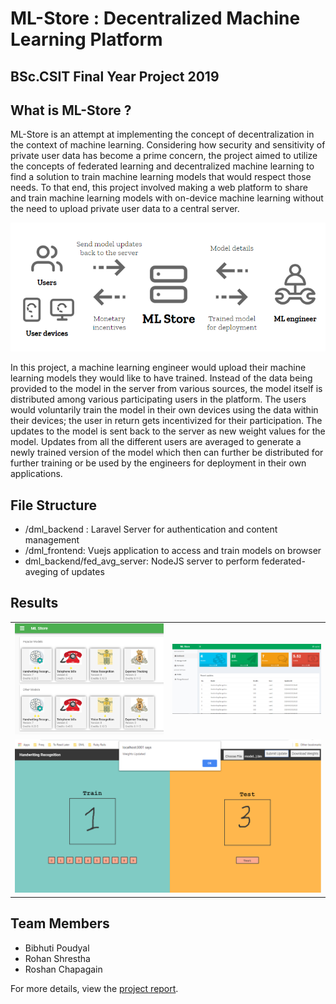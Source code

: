# ML-Store : Decentralized Machine Learning Platform
## BSc.CSIT Final Year Project 2019


## What is ML-Store ?

ML-Store is an attempt at implementing the concept of decentralization in the context of 
machine learning. Considering how security and sensitivity of private user data has
become a prime concern, the project aimed to utilize the concepts of federated learning and 
decentralized machine learning to find a solution to train machine learning
models that would respect those needs. To that end, this project involved making a web
platform to share and train machine learning models with on-device machine learning
without the need to upload private user data to a central server.

![system workflow](./doc_assets/workflow_infographic.PNG)

In this project, a machine learning engineer would upload their machine learning
models they would like to have trained. Instead of the data being provided to the model
in the server from various sources, the model itself is distributed among various
participating users in the platform. The users would voluntarily train the model in their
own devices using the data within their devices; the user in return gets incentivized for
their participation. The updates to the model is sent back to the server as new weight
values for the model. Updates from all the different users are averaged to generate a
newly trained version of the model which then can further be distributed for further
training or be used by the engineers for deployment in their own applications.

## File Structure
- /dml_backend : Laravel Server for authentication and content management
- /dml_frontend: Vuejs application to access and train models on browser
- dml_backend/fed_avg_server: NodeJS server to perform federated-aveging of updates

## Results

<table border="0">
  <tr>
    <td>
      <img src="./doc_assets/home.PNG" width="400"/>
    </td>
    <td>
      <img src="./doc_assets/dashboard.PNG" width="400"/>
    </td>
   <tr>
  
  <tr>
    <td colspan="2">
      <img src="./doc_assets/model_training.PNG"/>
    </td>
  </tr>
  </table>

## Team Members
  
- Bibhuti Poudyal
- Rohan Shrestha
- Roshan Chapagain

For more details, view the [project report](https://github.com/bibhuticoder/ML-Store/blob/master/doc_assets/ML-store.pdf).

